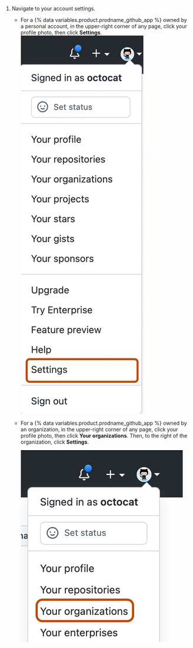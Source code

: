 1. Navigate to your account settings.
   - For a {% data variables.product.prodname_github_app %} owned by a personal account, in the upper-right corner of any page, click your profile photo, then click **Settings**.
    ![Screenshot of the "{% data variables.product.prodname_dotcom %} Profile" dropdown menu on {% data variables.product.prodname_dotcom_the_website %}. An option labeled "Settings" is outlined in dark orange.](/assets/images/settings/userbar-account-settings_post2dot12.png)
   - For a {% data variables.product.prodname_github_app %} owned by an organization, in the upper-right corner of any page, click your profile photo, then click **Your organizations**. Then, to the right of the organization, click **Settings**.

      ![Screenshot of the dropdown menu under @octocat's profile picture. "Your organizations" is outlined in dark orange.](/assets/images/help/profile/your-organizations.png)

